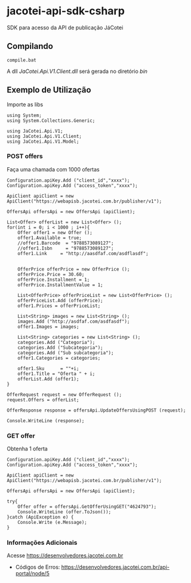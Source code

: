 # jacotei-api-sdk-csharp
SDK para acesso da API de publicação JáCotei

## Compilando ##

``` 
compile.bat
``` 

A dll *JaCotei.Api.V1.Client.dll* será gerada no diretório *bin*

## Exemplo de Utilização ##

Importe as libs
``` CSharp
using System;
using System.Collections.Generic;

using JaCotei.Api.V1;
using JaCotei.Api.V1.Client;
using JaCotei.Api.V1.Model;
```

### POST offers ###

Faça uma chamada com 1000 ofertas
```CSharp
Configuration.apiKey.Add ("client_id","xxxx");
Configuration.apiKey.Add ("access_token","xxxx");

ApiClient apiClient = new ApiClient("https://webapisb.jacotei.com.br/publisher/v1");

OffersApi offersApi = new OffersApi (apiClient);

List<Offer> offerList = new List<Offer> ();
for(int i = 0; i < 1000 ; i++){
	Offer offer1 = new Offer ();
	offer1.Available = true;
	//offer1.Barcode  = "9788573089127";
	//offer1.Isbn     = "9788573089127";
	offer1.Link     = "http://aasdfaf.com/asdflasdf";


	OfferPrice offerPrice = new OfferPrice ();
	offerPrice.Price = 30.60;
	offerPrice.Installment = 1;
	offerPrice.InstallmentValue = 1;

	List<OfferPrice> offerPriceList = new List<OfferPrice> ();
	offerPriceList.Add (offerPrice);
	offer1.Prices = offerPriceList;

	List<String> images = new List<String> ();
	images.Add ("http://asdfaf.com/asdfasdf");
	offer1.Images = images;

	List<String> categories = new List<String> ();
	categories.Add ("Categoria");
	categories.Add ("Subcategoria");
	categories.Add ("Sub subcategoria");
	offer1.Categories = categories;

	offer1.Sku      = ""+i;
	offer1.Title = "Oferta " + i;
	offerList.Add (offer1);
}

OfferRequest request = new OfferRequest ();
request.Offers = offerList;

OfferResponse response = offersApi.UpdateOffersUsingPOST (request);

Console.WriteLine (response);
``` 


### GET offer ###

Obtenha 1 oferta
```CSharp
Configuration.apiKey.Add ("client_id","xxxx");
Configuration.apiKey.Add ("access_token","xxxx");

ApiClient apiClient = new ApiClient("https://webapisb.jacotei.com.br/publisher/v1");

OffersApi offersApi = new OffersApi (apiClient);

try{
	Offer offer = offersApi.GetOfferUsingGET("4624793");
	Console.WriteLine (offer.ToJson());
}catch (ApiException e) {
	Console.Write (e.Message);
}
```

### Informações Adicionais ###

Acesse https://desenvolvedores.jacotei.com.br
- Códigos de Erros: https://desenvolvedores.jacotei.com.br/api-portal/node/5
